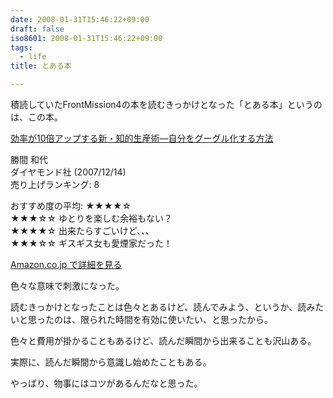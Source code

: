 ```yaml
---
date: 2008-01-31T15:46:22+09:00
draft: false
iso8601: 2008-01-31T15:46:22+09:00
tags:
  - life
title: とある本

---
```


積読していたFrontMission4の本を読むきっかけとなった「とある本」というのは、この本。

[効率が10倍アップする新・知的生産術―自分をグーグル化する方法](http://www.amazon.co.jp/exec/obidos/ASIN/4478002037/nqounet-22/ref=nosim/)

勝間 和代  
ダイヤモンド社 (2007/12/14)  
売り上げランキング: 8  

おすすめ度の平均: ★★★★☆  
★★★☆☆ ゆとりを楽しむ余裕もない？  
★★★★☆ 出来たらすごいけど、、、  
★★★☆☆ ギスギス女も愛煙家だった！  

[Amazon.co.jp で詳細を見る](http://www.amazon.co.jp/exec/obidos/ASIN/4478002037/nqounet-22/ref=nosim/)

色々な意味で刺激になった。

読むきっかけとなったことは色々とあるけど、読んでみよう、というか、読みたいと思ったのは、限られた時間を有効に使いたい、と思ったから。

色々と費用が掛かることもあるけど、読んだ瞬間から出来ることも沢山ある。

実際に、読んだ瞬間から意識し始めたこともある。

やっぱり、物事にはコツがあるんだなと思った。
